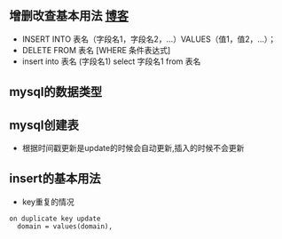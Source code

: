 ## 增删改查基本用法 [博客](https://www.cnblogs.com/heyangblog/p/7624645.html)
- INSERT INTO 表名（字段名1，字段名2，…）VALUES（值1，值2，…）；
- DELETE FROM 表名 [WHERE 条件表达式] 
- insert into 表名 (字段名1) select 字段名1 from 表名
## mysql的数据类型

## mysql创建表
- 根据时间戳更新是update的时候会自动更新,插入的时候不会更新
## insert的基本用法
- key重复的情况
```
on duplicate key update 
  domain = values(domain),
```
